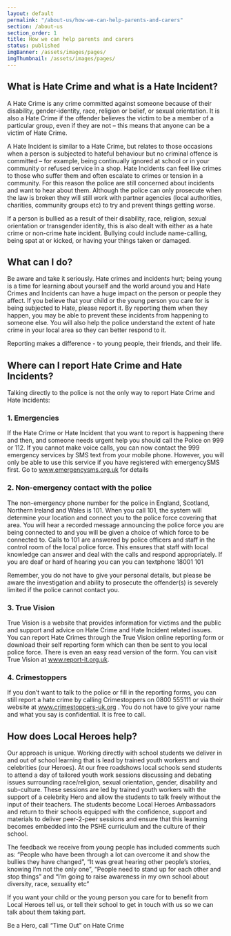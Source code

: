 ```yaml
---
layout: default
permalink: "/about-us/how-we-can-help-parents-and-carers"
section: /about-us
section_order: 1
title: How we can help parents and carers
status: published
imgBanner: /assets/images/pages/
imgThumbnail: /assets/images/pages/
---
```


## What is Hate Crime and what is a Hate Incident?

A Hate Crime is any crime committed against someone because of their disability, gender-identity, race, religion or belief, or sexual orientation. It is also a Hate Crime if the offender believes the victim to be a member of a particular group, even if they are not – this means that anyone can be a victim of Hate Crime.

A Hate Incident is similar to a Hate Crime, but relates to those occasions when a person is subjected to hateful behaviour but no criminal offence is committed – for example, being continually ignored at school or in your community or refused service in  a shop. Hate Incidents can feel like crimes to those who suffer them and often escalate to crimes or tension in a community. For this reason the police are still concerned about incidents and want to hear about them. Although the police can only prosecute when the law is broken they will still work with partner agencies (local authorities, charities, community groups etc) to try and prevent things getting worse.

If a person is bullied as a result of their disability, race, religion, sexual orientation or transgender identity, this is also dealt with either as a hate crime or non-crime hate incident. Bullying could include name-calling, being spat at or kicked, or having your things taken or damaged.

## What can I do?

Be aware and take it seriously. Hate crimes and incidents hurt; being young is a time for learning about yourself and the world around you and Hate Crimes and Incidents can have a huge impact on the person or people they affect. If you believe that your child or the young person you care for is being subjected to Hate, please report it. By reporting them when they happen, you may be able to prevent these incidents from happening to someone else. You will also help the police understand the extent of hate crime in your local area so they can better respond to it.

Reporting makes a difference - to young people, their friends, and their life.

## Where can I report Hate Crime and Hate Incidents?

Talking directly to the police is not the only way to report Hate Crime and Hate Incidents:

### 1. Emergencies

If the Hate Crime or Hate Incident that you want to report is happening there and then, and someone needs urgent help you should call the Police on 999 or 112. If you cannot make voice calls, you can now contact the 999 emergency services by SMS text from your mobile phone. However, you will only be able to use this service if you have registered with emergencySMS first. Go to www.emergencysms.org.uk for details

### 2. Non-emergency contact with the police

The non-emergency phone number for the police in England, Scotland, Northern Ireland and Wales is 101. When you call 101, the system will determine your location and connect you to the police force covering that area. You will hear a recorded message announcing the police force you are being connected to and you will be given a choice of which force to be connected to. Calls to 101 are answered by police officers and staff in the control room of the local police force. This ensures that staff with local knowledge can answer and deal with the calls and respond appropriately. If you are deaf or hard of hearing you can you can textphone 18001 101

Remember, you do not have to give your personal details, but please be aware the investigation and ability to prosecute the offender(s) is severely limited if the police cannot contact you.

### 3. True Vision

True Vision is a website that provides information for victims and the public and support and advice on Hate Crime and Hate Incident related issues. You can report Hate Crimes through the True Vision online reporting form or download their self reporting form which can then be sent to you local police force. There is even an easy read version of the form. You can visit True Vision at www.report-it.org.uk.

### 4. Crimestoppers

If you don’t want to talk to the police or fill in the reporting forms, you can still report a hate crime by calling Crimestoppers on 0800 555111 or via their website at www.crimestoppers-uk.org . You do not have to give your name and what you say is confidential. It is free to call.

## How does Local Heroes help?

Our approach is unique. Working directly with school students we deliver in and out of school learning that is lead by trained youth workers and celebrities (our Heroes). At our free roadshows local schools send students to attend a day of tailored youth work sessions discussing and debating issues surrounding race/religion, sexual orientation, gender, disability and sub-culture. These sessions are led by trained youth workers with the support of a celebrity Hero and allow the students to talk freely without the input of their teachers. The students become Local Heroes Ambassadors and return to their schools equipped with the confidence, support and materials to deliver peer-2-peer sessions and ensure that this learning becomes embedded into the PSHE curriculum and the culture of their school.

The feedback we receive from young people has included comments such as:  “People who have been through a lot can overcome it and show the bullies they have changed”, “It was great hearing other people’s stories, knowing I’m not the only one”, “People need to stand up for each other and stop things” and “I’m going to raise awareness in my own school about diversity, race, sexuality etc”

If you want your child or the young person you care for to benefit from Local Heroes tell us, or tell their school to get in touch with us so we can talk about them taking part.

Be a Hero, call “Time Out” on Hate Crime
